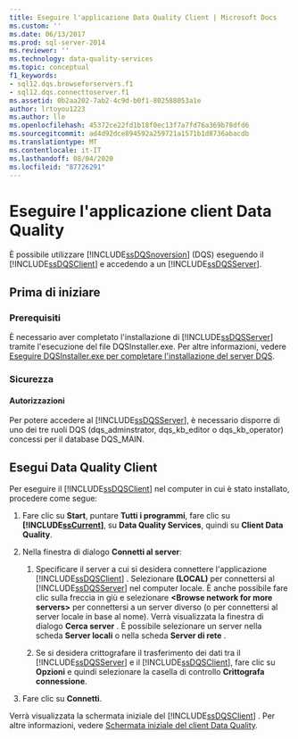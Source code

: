 ```yaml
---
title: Eseguire l'applicazione Data Quality Client | Microsoft Docs
ms.custom: ''
ms.date: 06/13/2017
ms.prod: sql-server-2014
ms.reviewer: ''
ms.technology: data-quality-services
ms.topic: conceptual
f1_keywords:
- sql12.dqs.browseforservers.f1
- sql12.dqs.connecttoserver.f1
ms.assetid: 0b2aa202-7ab2-4c9d-b0f1-802588053a1e
author: lrtoyou1223
ms.author: lle
ms.openlocfilehash: 45372ce22fd1b18f0ec13f7a7fd76a369b78dfd6
ms.sourcegitcommit: ad4d92dce894592a259721a1571b1d8736abacdb
ms.translationtype: MT
ms.contentlocale: it-IT
ms.lasthandoff: 08/04/2020
ms.locfileid: "87726291"
---
```

# <a name="run-the-data-quality-client-application"></a>Eseguire l'applicazione client Data Quality
  È possibile utilizzare [!INCLUDE[ssDQSnoversion](../includes/ssdqsnoversion-md.md)] (DQS) eseguendo il [!INCLUDE[ssDQSClient](../includes/ssdqsclient-md.md)] e accedendo a un [!INCLUDE[ssDQSServer](../includes/ssdqsserver-md.md)].  
  
##  <a name="before-you-begin"></a><a name="BeforeYouBegin"></a> Prima di iniziare  
  
###  <a name="prerequisites"></a><a name="Prerequisites"></a> Prerequisiti  
 È necessario aver completato l'installazione di [!INCLUDE[ssDQSServer](../includes/ssdqsserver-md.md)] tramite l'esecuzione del file DQSInstaller.exe. Per altre informazioni, vedere [Eseguire DQSInstaller.exe per completare l'installazione del server DQS](install-windows/run-dqsinstaller-exe-to-complete-data-quality-server-installation.md).  
  
###  <a name="security"></a><a name="Security"></a> Sicurezza  
  
####  <a name="permissions"></a><a name="Permissions"></a> Autorizzazioni  
 Per potere accedere al [!INCLUDE[ssDQSServer](../includes/ssdqsserver-md.md)], è necessario disporre di uno dei tre ruoli DQS (dqs_adminstrator, dqs_kb_editor o dqs_kb_operator) concessi per il database DQS_MAIN.  
  
##  <a name="run-data-quality-client"></a><a name="Run"></a>Esegui Data Quality Client  
 Per eseguire il [!INCLUDE[ssDQSClient](../includes/ssdqsclient-md.md)] nel computer in cui è stato installato, procedere come segue:  
  
1.  Fare clic su **Start**, puntare **Tutti i programmi**, fare clic su **[!INCLUDE[ssCurrent](../includes/sscurrent-md.md)]**, su **Data Quality Services**, quindi su **Client Data Quality**.  
  
2.  Nella finestra di dialogo **Connetti al server**:  
  
    1.  Specificare il server a cui si desidera connettere l'applicazione [!INCLUDE[ssDQSClient](../includes/ssdqsclient-md.md)] . Selezionare **(LOCAL)** per connettersi al [!INCLUDE[ssDQSServer](../includes/ssdqsserver-md.md)] nel computer locale. È anche possibile fare clic sulla freccia in giù e selezionare **\<Browse network for more servers>** per connettersi a un server diverso (o per connettersi al server locale in base al nome). Verrà visualizzata la finestra di dialogo **Cerca server** . È possibile selezionare un server nella scheda **Server locali** o nella scheda **Server di rete** .  
  
    2.  Se si desidera crittografare il trasferimento dei dati tra il [!INCLUDE[ssDQSServer](../includes/ssdqsserver-md.md)] e il [!INCLUDE[ssDQSClient](../includes/ssdqsclient-md.md)], fare clic su **Opzioni** e quindi selezionare la casella di controllo **Crittografa connessione**.  
  
3.  Fare clic su **Connetti**.  
  
 Verrà visualizzata la schermata iniziale del [!INCLUDE[ssDQSClient](../includes/ssdqsclient-md.md)] . Per altre informazioni, vedere [Schermata iniziale del client Data Quality](../../2014/data-quality-services/data-quality-client-home-screen.md).  
  
  
